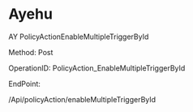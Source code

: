 #     Ayehu


AY PolicyActionEnableMultipleTriggerById

Method: Post

OperationID: PolicyAction_EnableMultipleTriggerById

EndPoint:

/Api/policyAction/enableMultipleTriggerById
